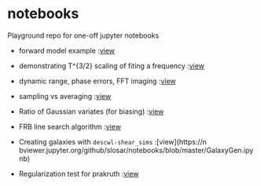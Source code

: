 # notebooks
Playground repo for one-off jupyter notebooks

* forward model example 
:[view](https://nbviewer.jupyter.org/github/slosar/notebooks/blob/master/forward_model_fitting_demo.ipynb)

* demonstrating T^{3/2} scaling of fiting a frequency :[view](https://nbviewer.jupyter.org/github/slosar/notebooks/blob/master/frequency_fit.ipynb)

* dynamic range, phase errors, FFT imaging :[view](https://nbviewer.jupyter.org/github/slosar/notebooks/blob/master/dynamic_rnage_fft.ipynb)

* sampling vs averaging 
:[view](https://nbviewer.jupyter.org/github/slosar/notebooks/blob/master/sampling_vs_averaging.ipynb)

* Ratio of Gaussian variates (for biasing) 
:[view](https://nbviewer.jupyter.org/github/slosar/notebooks/blob/master/GaussRations.ipynb)

* FRB line search algorithm 
:[view](https://nbviewer.jupyter.org/github/slosar/notebooks/blob/master/FRB_algo.ipynb)

* Creating galaxies with `descwl-shear_sims`
:[view](https://n bviewer.jupyter.org/github/slosar/notebooks/blob/master/GalaxyGen.ipynb)

* Regularization test for prakruth 
:[view](https://nbviewer.jupyter.org/github/slosar/notebooks/blob/master/regularization_test.ipynb)

